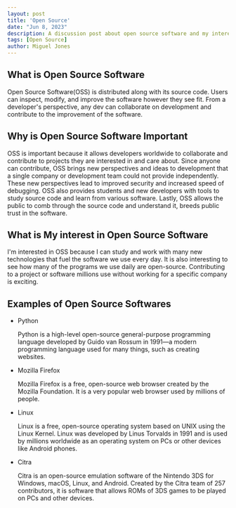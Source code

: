 ```yaml
---
layout: post
title: 'Open Source'
date: "Jun 8, 2023"
description: A discussion post about open source software and my interest in it.
tags: [Open Source]
author: Miguel Jones
---
```


## What is Open Source Software

Open Source Software(OSS) is distributed along with its source code. Users can inspect, modify, and improve the software however they see fit. From a developer's perspective, any dev can collaborate on development and contribute to the improvement of the software.

## Why is Open Source Software Important

OSS is important because it allows developers worldwide to collaborate and contribute to projects they are interested in and care about. Since anyone can contribute, OSS brings new perspectives and ideas to development that a single company or development team could not provide independently. These new perspectives lead to improved security and increased speed of debugging. OSS also provides students and new developers with tools to study source code and learn from various software. Lastly, OSS allows the public to comb through the source code and understand it, breeds public trust in the software.

## What is My interest in Open Source Software

I'm interested in OSS because I can study and work with many new technologies that fuel the software we use every day. It is also interesting to see how many of the programs we use daily are open-source. Contributing to a project or software millions use without working for a specific company is exciting.

## Examples of Open Source Softwares

* Python
  
  Python is a high-level open-source general-purpose programming language developed by Guido van Rossum in 1991—a modern programming language used for many things, such as creating websites.

* Mozilla Firefox
  
  Mozilla Firefox is a free, open-source web browser created by the Mozilla Foundation. It is a very popular web browser used by millions of people.

* Linux
  
  Linux is a free, open-source operating system based on UNIX using the Linux Kernel. Linux was developed by Linus Torvalds in 1991 and is used by millions worldwide as an operating system on PCs or other devices like Android phones.

* Citra
  
   Citra is an open-source emulation software of the Nintendo 3DS for Windows, macOS, Linux, and Android. Created by the Citra team of 257 contributors, it is software that allows ROMs of 3DS games to be played on PCs and other devices.


